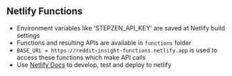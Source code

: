 
## Netlify Functions

- Environment variables like 'STEPZEN_API_KEY' are saved at Netlify build settings
- Functions and resulting APIs are available in `functions` folder
- `BASE_URL = https://reddit-insight-functions.netlify.app` is used to access these functions which make API calls
- Use [Netlify Docs](https://docs.netlify.com/functions/overview/) to develop, test and deploy to netlify
